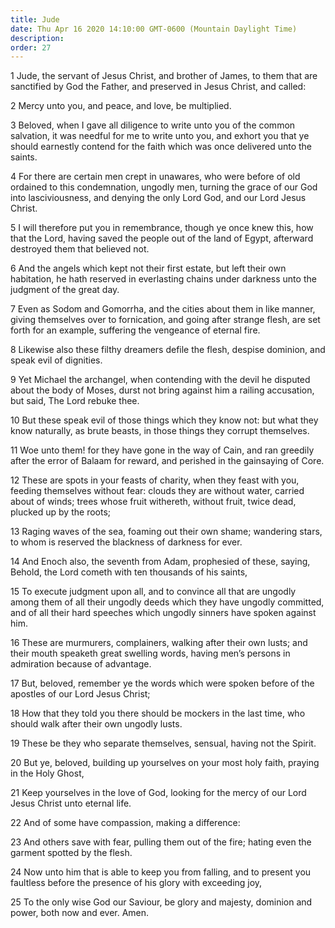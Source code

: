 ```yaml
---
title: Jude
date: Thu Apr 16 2020 14:10:00 GMT-0600 (Mountain Daylight Time)
description: 
order: 27
---
```


<p>
  1 Jude, the servant of Jesus Christ, and brother of James, to them that are
  sanctified by God the Father, and preserved in Jesus Christ, and called:
</p>
<p>2 Mercy unto you, and peace, and love, be multiplied.</p>
<p>
  3 Beloved, when I gave all diligence to write unto you of the common
  salvation, it was needful for me to write unto you, and exhort you that ye
  should earnestly contend for the faith which was once delivered unto the
  saints.
</p>
<p>
  4 For there are certain men crept in unawares, who were before of old ordained
  to this condemnation, ungodly men, turning the grace of our God into
  lasciviousness, and denying the only Lord God, and our Lord Jesus Christ.
</p>
<p>
  5 I will therefore put you in remembrance, though ye once knew this, how that
  the Lord, having saved the people out of the land of Egypt, afterward
  destroyed them that believed not.
</p>
<p>
  6 And the angels which kept not their first estate, but left their own
  habitation, he hath reserved in everlasting chains under darkness unto the
  judgment of the great day.
</p>
<p>
  7 Even as Sodom and Gomorrha, and the cities about them in like manner, giving
  themselves over to fornication, and going after strange flesh, are set forth
  for an example, suffering the vengeance of eternal fire.
</p>
<p>
  8 Likewise also these filthy dreamers defile the flesh, despise dominion, and
  speak evil of dignities.
</p>
<p>
  9 Yet Michael the archangel, when contending with the devil he disputed about
  the body of Moses, durst not bring against him a railing accusation, but said,
  The Lord rebuke thee.
</p>
<p>
  10 But these speak evil of those things which they know not: but what they
  know naturally, as brute beasts, in those things they corrupt themselves.
</p>
<p>
  11 Woe unto them! for they have gone in the way of Cain, and ran greedily
  after the error of Balaam for reward, and perished in the gainsaying of Core.
</p>
<p>
  12 These are spots in your feasts of charity, when they feast with you,
  feeding themselves without fear: clouds they are without water, carried about
  of winds; trees whose fruit withereth, without fruit, twice dead, plucked up
  by the roots;
</p>
<p>
  13 Raging waves of the sea, foaming out their own shame; wandering stars, to
  whom is reserved the blackness of darkness for ever.
</p>
<p>
  14 And Enoch also, the seventh from Adam, prophesied of these, saying, Behold,
  the Lord cometh with ten thousands of his saints,
</p>
<p>
  15 To execute judgment upon all, and to convince all that are ungodly among
  them of all their ungodly deeds which they have ungodly committed, and of all
  their hard speeches which ungodly sinners have spoken against him.
</p>
<p>
  16 These are murmurers, complainers, walking after their own lusts; and their
  mouth speaketh great swelling words, having men&#x2019;s persons in admiration
  because of advantage.
</p>
<p>
  17 But, beloved, remember ye the words which were spoken before of the
  apostles of our Lord Jesus Christ;
</p>
<p>
  18 How that they told you there should be mockers in the last time, who should
  walk after their own ungodly lusts.
</p>
<p>19 These be they who separate themselves, sensual, having not the Spirit.</p>
<p>
  20 But ye, beloved, building up yourselves on your most holy faith, praying in
  the Holy Ghost,
</p>
<p>
  21 Keep yourselves in the love of God, looking for the mercy of our Lord Jesus
  Christ unto eternal life.
</p>
<p>22 And of some have compassion, making a difference:</p>
<p>
  23 And others save with fear, pulling them out of the fire; hating even the
  garment spotted by the flesh.
</p>
<p>
  24 Now unto him that is able to keep you from falling, and to present you
  faultless before the presence of his glory with exceeding joy,
</p>
<p>
  25 To the only wise God our Saviour, be glory and majesty, dominion and power,
  both now and ever. Amen.
</p>
